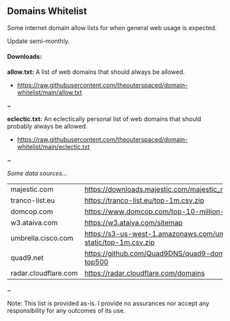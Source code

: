## Domains Whitelist

Some internet domain allow lists for when general web usage is expected.

Update semi-monthly.

#### Downloads:

**allow.txt:** A list of web domains that should always be allowed.
  * https://raw.githubusercontent.com/theouterspaced/domain-whitelist/main/allow.txt

~
  
**eclectic.txt:** An eclectically personal list of web domains that should probably always be allowed.
  * https://raw.githubusercontent.com/theouterspaced/domain-whitelist/main/eclectic.txt

~

*Some data sources...*

| | |
|------|-------|
| majestic.com | https://downloads.majestic.com/majestic_million.csv |
| tranco-list.eu | https://tranco-list.eu/top-1m.csv.zip |
| domcop.com | https://www.domcop.com/top-10-million-domains |
| w3.ataiva.com | https://w3.ataiva.com/sitemap |
| umbrella.cisco.com | https://s3-us-west-1.amazonaws.com/umbrella-static/top-1m.csv.zip |
| quad9.net | https://github.com/Quad9DNS/quad9-domains-top500 |
| radar.cloudflare.com | https://radar.cloudflare.com/domains |

~

Note: This list is provided as-is. I provide no assurances nor accept any responsibility for any outcomes of its use.
